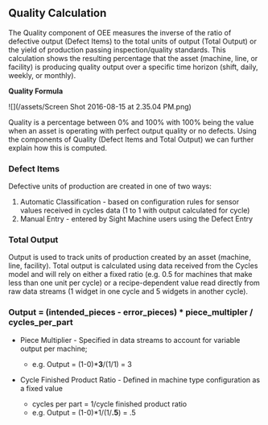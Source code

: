 ## **Quality Calculation**

The Quality component of OEE measures the inverse of the ratio of defective output \(Defect Items\) to the total units of output \(Total Output\) or the yield of production passing inspection\/quality standards. This calculation shows the resulting percentage that the asset \(machine, line, or facility\) is producing quality output over a specific time horizon \(shift, daily, weekly, or monthly\).

**Quality Formula**

![](/assets/Screen Shot 2016-08-15 at 2.35.04 PM.png)

Quality is a percentage between 0% and 100% with 100% being the value when an asset is operating with perfect output quality or no defects. Using the components of Quality \(Defect Items and Total Output\) we can further explain how this is computed.

### **Defect Items**

Defective units of production are created in one of two ways:

1. Automatic Classification - based on configuration rules for sensor values received in cycles data \(1 to 1 with output calculated for cycle\)
2. Manual Entry - entered by Sight Machine users using the Defect Entry 


### **Total Output**

Output is used to track units of production created by an asset \(machine, line, facility\). Total output is calculated using data received from the Cycles model and will rely on either a fixed ratio \(e.g. 0.5 for machines that make less than one unit per cycle\) or a recipe-dependent value read directly from raw data streams \(1 widget in one cycle and 5 widgets in another cycle\).

### Output = \(intended\_pieces - error\_pieces\) \* piece\_multipler \/ cycles\_per\_part

* Piece Multiplier - Specified in data streams to account for variable output per machine;

  * e.g. Output = \(1-0\)\***3**\/\(1\/1\) = 3


* Cycle Finished Product Ratio - Defined in machine type configuration as a fixed value

  * cycles per part = 1\/cycle finished product ratio
  * e.g. Output = \(1-0\)\*1\/\(1\/**.5**\) = .5


